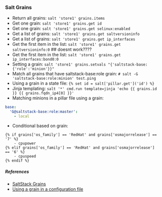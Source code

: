 
### Salt Grains

- Return all grains: `salt 'store1' grains.items`
- Get one grain: `salt 'store1' grains.get id`
- Get one grain: `salt 'store1' grains.get selinux:enabled`
- Get a list of grains: `salt 'store1' grains.get saltversioninfo`
- Get a list of grains: `salt 'store1' grains.get ip_interfaces`
- Get the first item in the list: `salt 'store1' grains.get saltversioninfo:0`  ## doesnt work????
- Get the first item in the list: `salt 'store1' grains.get ip_interfaces:bond0:0`
- Setting a grain: `salt 'store1' grains.setvals "{'saltstack-base:{'role':'minion'}}"`
- Match all grains that have saltstack-base:role grain:  `# salt -G 'saltstack-base:role:minion' test.ping`
- Using a grain in a state file: `{% set id = salt['pillar.get']('id') %}`
- Jinja templating: `salt '*' cmd.run template=jinja 'echo {{ grains.id }} {{ grains.fqdn_ip4[0] }}'`
- Matching minions in a pillar file using a grain: 
```yaml
base:
  'G@saltstack-base:role:master':  
    - local
```
- Conditional based on grain:
```
{% if grains['os_family'] == 'RedHat' and grains['osmajorrelease'] == '7' %}
    - cpupower
{% elif grains['os_family'] == 'RedHat' and grains['osmajorrelease'] == '6' %}
    - cpuspeed
{% endif %}
```

##### References
- [SaltStack Grains](http://docs.saltstack.com/en/latest/topics/targeting/grains.html)
- [Using a grain in a configuration file](http://serverfault.com/questions/676796/how-to-use-saltstack-to-manage-different-config-file-for-different-minions)

